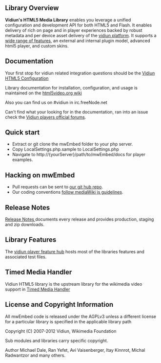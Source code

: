 ## Library Overview

__Vidiun's HTML5 Media Library__ enables you leverage a unified configuration and development API for both HTML5 and Flash. It enables delivery of rich on page and in player experiences backed by robust metadata and per device asset delivery of the [vidiun platform](http://corp.vidiun.com/). It supports a [wide range of features](http://html5video.org/vidiun-player/docs/), an external and internal plugin model, advanced html5 player, and custom skins. 

## Documentation

Your first stop for vidiun related integration questions should be the [Vidiun HTML5 Configuration](http://html5video.org/wiki/Vidiun_HTML5_Configuration)

Library documentation for installation, configuration, and usage is maintained on the [html5video.org wiki](http://html5video.org/wiki/Category:Vidiun_HTML5_Video_Library_Documentation)

Also you can find us on #vidiun in irc.freeNode.net

Can't find what your looking for in the documentation, ran into an issue check the [Vidiun players official forums](http://forum.vidiun.org/categories/vidiun-players-and-player-plugins). 

## Quick start

* Extract or git clone the mwEmbed folder to your php server. 
* Copy LocalSettings.php.sample to LocalSettings.php
* Navigate to http://{yourServer}/path/to/mwEmbed/docs for player examples. 

## Hacking on mwEmbed

* Pull requests can be sent to <a href="https://github.com/vidiun/mwEmbed/">our git hub repo</a>. 
* Our coding conventions <a href="http://www.mediawiki.org/wiki/Manual:Coding_conventions/JavaScript">follow mediaWiki js guidelines</a>. 

## Release Notes

[Release Notes ](http://html5video.org/wiki/Vidiun_HTML5_Release_Notes) documents every release and provides production, staging and zip downloads. 

## Library Features

The [vidiun player feature hub](http://player.vidiun.com/docs/) hosts most of the libraries features and associated test files.  

## Timed Media Handler

Vidiun HTML5 library is the upstream library for the wikimedia video support in <a href="http://www.mediawiki.org/wiki/Extension:TimedMediaHandler">Timed Media Handler</a>

## License and Copyright Information

All mwEmbed code is released under the AGPLv3 unless a different license for a particular library is specified in the applicable library path

Copyright (C) 2007-2012 Vidiun, Wikimedia Foundation

Sub modules and libraries carry specific copyright.

Author Michael Dale, Ran Yefet, Avi Vaisenberger, Itay Kinnrot, Michal Radwantzor and many others.

